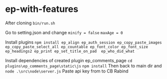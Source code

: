 # ep-with-features
After cloning 
`bin/run.sh`

Go to setting.json and change
`minify = false`
`maxAge = 0`

Install plugins 
`npm install ep_align ep_auth_session ep_copy_paste_images ep_copy_paste_select_all ep_countable ep_font_color ep_font_size ep_headings2 ep_print ep_set_title_on_pad  ep_who_did_what`

Install dependencies of created plugin ep_comments_page
`cd plugins\ep_comments_page\static\js`
`npm install`
Then back to main dir and 
`node .\src\node\server.js`
Paste api key from to CB Rabind 
